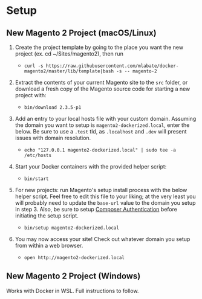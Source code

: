 # Setup

## New Magento 2 Project (macOS/Linux)

1. Create the project template by going to the place you want the new project (ex. cd ~/Sites/magento2), then run
	- `curl -s https://raw.githubusercontent.com/mlabate/docker-magento2/master/lib/template|bash -s -- magento-2`

2. Extract the contents of your current Magento site to the `src` folder, or download a fresh copy of the Magento source code for starting a new project with:
    - `bin/download 2.3.5-p1`

3. Add an entry to your local hosts file with your custom domain. Assuming the domain you want to setup is `magento2-dockerized.local`, enter the below. Be sure to use a `.test` tld, as `.localhost` and `.dev` will present issues with domain resolution.
    - `echo "127.0.0.1 magento2-dockerized.local" | sudo tee -a /etc/hosts`

4. Start your Docker containers with the provided helper script:
    - `bin/start`

5. For new projects: run Magento's setup install process with the below helper script. Feel free to edit this file to your liking; at the very least you will probably need to update the `base-url` value to the domain you setup in step 3. Also, be sure to setup [Composer Authentication](https://github.com/mlabate/docker-magento2#composer-authentication) before initiating the setup script.
    - `bin/setup magento2-dockerized.local`

6. You may now access your site! Check out whatever domain you setup from within a web browser.
    - `open http://magento2-dockerized.local`

## New Magento 2 Project (Windows)

Works with Docker in WSL. Full instructions to follow.
